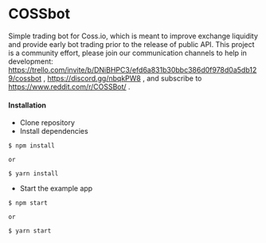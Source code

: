 # COSSbot
Simple trading bot for Coss.io, which is meant to improve exchange liquidity and provide early bot trading prior to the release of public API. This project is a community effort, please join our communication channels to help in development: https://trello.com/invite/b/DNiBHPC3/efd6a831b30bbc386d0f978d0a5db129/cossbot , https://discord.gg/nbqkPW8 , and subscribe to https://www.reddit.com/r/COSSBot/ .

#### Installation

* Clone repository
* Install dependencies

```
$ npm install

or

$ yarn install
```

* Start the example app

```
$ npm start

or

$ yarn start
```
